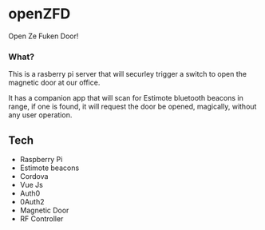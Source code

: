 # openZFD
Open Ze Fuken Door!

### What?
This is a rasberry pi server that will securley trigger a switch to open the magnetic door at our office. 

It has a companion app that will scan for Estimote bluetooth beacons in range, if one is found, it will request the door be opened, magically, without any user operation. 

## Tech
- Raspberry Pi
- Estimote beacons
- Cordova
- Vue Js
- Auth0
- 0Auth2
- Magnetic Door
- RF Controller
